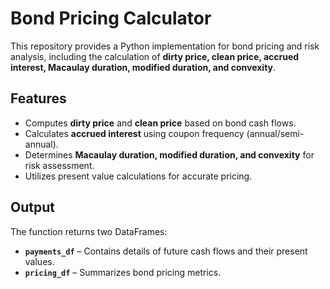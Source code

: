 # Bond Pricing Calculator  

This repository provides a Python implementation for bond pricing and risk analysis, including the calculation of **dirty price, clean price, accrued interest, Macaulay duration, modified duration, and convexity**.  

## Features  

- Computes **dirty price** and **clean price** based on bond cash flows.  
- Calculates **accrued interest** using coupon frequency (annual/semi-annual).  
- Determines **Macaulay duration, modified duration, and convexity** for risk assessment.  
- Utilizes present value calculations for accurate pricing.  

## Output  

The function returns two DataFrames:  

- **`payments_df`** – Contains details of future cash flows and their present values.  
- **`pricing_df`** – Summarizes bond pricing metrics.  
